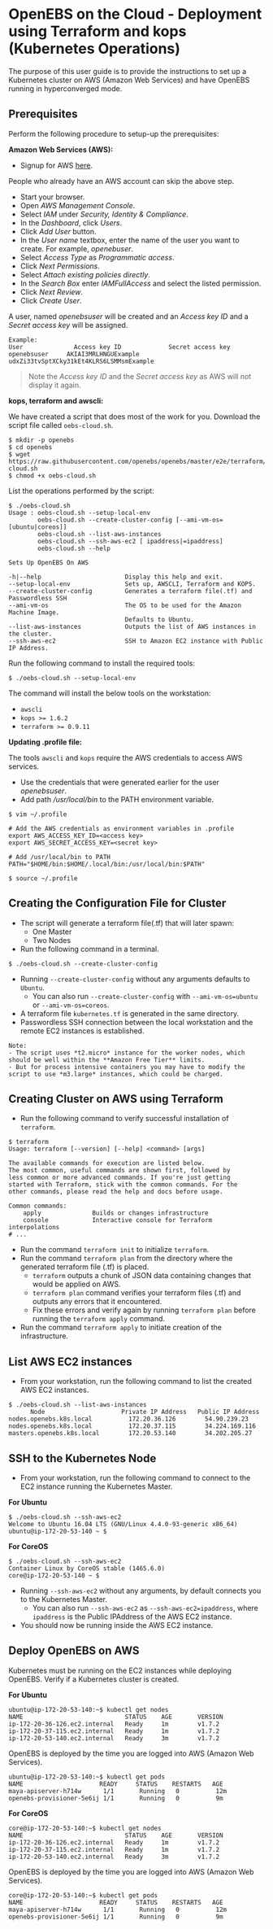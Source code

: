 # OpenEBS on the Cloud - Deployment using Terraform and kops (Kubernetes Operations)

The purpose of this user guide is to provide the instructions to set up a Kubernetes cluster on AWS (Amazon Web Services) and have OpenEBS running in hyperconverged mode.

## Prerequisites

Perform the following procedure to setup-up the prerequisites:

**Amazon Web Services (AWS):**

- Signup for AWS [here](https://portal.aws.amazon.com/gp/aws/developer/registration/index.html).

People who already have an AWS account can skip the above step.

- Start your browser.
- Open *AWS Management Console*.
- Select *IAM* under *Security, Identity & Compliance*.
- In the *Dashboard*, click *Users*.
- Click *Add User* button.
- In the *User name* textbox, enter the name of the user you want to create. For example, *openebuser*.
- Select *Access Type* as *Programmatic access*.
- Click *Next Permissions*.
- Select *Attach existing policies directly*.
- In the *Search Box* enter *IAMFullAccess* and select the listed permission.
- Click *Next Review*.
- Click *Create User*.

A user, named *openebsuser* will be created and an *Access key ID* and a *Secret access key*
will be assigned.

```
Example:
User              Access key ID             Secret access key
openebsuser     AKIAI3MRLHNGUExample      udxZi33tvSptXCky31kEt4KLRS6LSMMsmExample
```

>Note the *Access key ID* and the *Secret access key* as AWS will not display it again.

**kops, terraform and awscli:**

We have created a script that does most of the work for you. Download the script file called `oebs-cloud.sh`.

```
$ mkdir -p openebs
$ cd openebs
$ wget https://raw.githubusercontent.com/openebs/openebs/master/e2e/terraform/oebs-cloud.sh
$ chmod +x oebs-cloud.sh
```

List the operations performed by the script:

```
$ ./oebs-cloud.sh
Usage : oebs-cloud.sh --setup-local-env
        oebs-cloud.sh --create-cluster-config [--ami-vm-os=[ubuntu|coreos]]
        oebs-cloud.sh --list-aws-instances
        oebs-cloud.sh --ssh-aws-ec2 [ ipaddress|=ipaddress]
        oebs-cloud.sh --help

Sets Up OpenEBS On AWS

-h|--help                       Display this help and exit.
--setup-local-env               Sets up, AWSCLI, Terraform and KOPS.
--create-cluster-config         Generates a terraform file(.tf) and Passwordless SSH
--ami-vm-os                     The OS to be used for the Amazon Machine Image.
                                Defaults to Ubuntu.
--list-aws-instances            Outputs the list of AWS instances in the cluster.
--ssh-aws-ec2                   SSH to Amazon EC2 instance with Public IP Address.

```

Run the following command to install the required tools:

```
$ ./oebs-cloud.sh --setup-local-env
```

The command will install the below tools on the workstation:

- `awscli`
- `kops >= 1.6.2`
- `terraform >= 0.9.11`

**Updating .profile file:**

The tools `awscli` and `kops` require the AWS credentials to access AWS services.

- Use the credentials that were generated earlier for the user *openebsuser*.
- Add path */usr/local/bin* to the PATH environment variable.

```
$ vim ~/.profile

# Add the AWS credentials as environment variables in .profile
export AWS_ACCESS_KEY_ID=<access key>
export AWS_SECRET_ACCESS_KEY=<secret key>

# Add /usr/local/bin to PATH
PATH="$HOME/bin:$HOME/.local/bin:/usr/local/bin:$PATH"

$ source ~/.profile
```

## Creating the Configuration File for Cluster

- The script will generate a terraform file(.tf) that will later spawn:
  - One Master
  - Two Nodes
- Run the following command in a terminal.

```
$ ./oebs-cloud.sh --create-cluster-config
```

- Running `--create-cluster-config` without any arguments defaults to `Ubuntu`.
  - You can also run `--create-cluster-config` with `--ami-vm-os=ubuntu` or `--ami-vm-os=coreos`.
- A terraform file `kubernetes.tf` is generated in the same directory.
- Passwordless SSH connection between the local workstation and the remote EC2 instances is established.

```
Note:
- The script uses *t2.micro* instance for the worker nodes, which should be well within the **Amazon Free Tier** limits.
- But for process intensive containers you may have to modify the script to use *m3.large* instances, which could be charged.
```

## Creating Cluster on AWS using Terraform

- Run the following command to verify successful installation of `terraform`.

```
$ terraform
Usage: terraform [--version] [--help] <command> [args]

The available commands for execution are listed below.
The most common, useful commands are shown first, followed by
less common or more advanced commands. If you're just getting
started with Terraform, stick with the common commands. For the
other commands, please read the help and docs before usage.

Common commands:
    apply              Builds or changes infrastructure
    console            Interactive console for Terraform interpolations
# ...
```

- Run the command `terraform init` to initialize `terraform`.
- Run the command `terraform plan` from the directory where the generated terraform file (.tf) is placed.
  - `terraform` outputs a chunk of JSON data containing changes that would be applied on AWS.
  - `terraform plan` command verifies your terraform files (.tf) and outputs any errors that it encountered.
  - Fix these errors and verify again by running `terraform plan` before running the `terraform apply` command.
- Run the command `terraform apply` to initiate creation of the infrastructure.

## List AWS EC2 instances

- From your workstation, run the following command to list the created AWS EC2 instances.

```
$ ./oebs-cloud.sh --list-aws-instances
      Node                     Private IP Address   Public IP Address    
nodes.openebs.k8s.local          172.20.36.126        54.90.239.23         
nodes.openebs.k8s.local          172.20.37.115        34.224.169.116       
masters.openebs.k8s.local        172.20.53.140        34.202.205.27        

```

## SSH to the Kubernetes Node

- From your workstation, run the following command to connect to the EC2 instance running the Kubernetes Master.

**For Ubuntu**

```
$ ./oebs-cloud.sh --ssh-aws-ec2
Welcome to Ubuntu 16.04 LTS (GNU/Linux 4.4.0-93-generic x86_64)
ubuntu@ip-172-20-53-140 ~ $
```

**For CoreOS**

```
$ ./oebs-cloud.sh --ssh-aws-ec2
Container Linux by CoreOS stable (1465.6.0)
core@ip-172-20-53-140 ~ $
```

- Running `--ssh-aws-ec2` without any arguments, by default connects you to the Kubernetes Master.
    - You can also run `--ssh-aws-ec2` as `--ssh-aws-ec2=ipaddress`, where `ipaddress` is the Public IPAddress of the AWS EC2 instance.
- You should now be running inside the AWS EC2 instance.

## Deploy OpenEBS on AWS

Kubernetes must be running on the EC2 instances while deploying OpenEBS. Verify if a Kubernetes cluster is created.

**For Ubuntu**

```
ubuntu@ip-172-20-53-140:~$ kubectl get nodes 
NAME                            STATUS    AGE       VERSION 
ip-172-20-36-126.ec2.internal   Ready     1m        v1.7.2 
ip-172-20-37-115.ec2.internal   Ready     1m        v1.7.2 
ip-172-20-53-140.ec2.internal   Ready     3m        v1.7.2
```

OpenEBS is deployed by the time you are logged into AWS (Amazon Web Services).

```
ubuntu@ip-172-20-53-140:~$ kubectl get pods
NAME                     READY     STATUS    RESTARTS   AGE
maya-apiserver-h714w      1/1       Running   0          12m
openebs-provisioner-5e6ij 1/1       Running   0          9m

```

**For CoreOS**

```
core@ip-172-20-53-140:~$ kubectl get nodes 
NAME                            STATUS    AGE       VERSION 
ip-172-20-36-126.ec2.internal   Ready     1m        v1.7.2 
ip-172-20-37-115.ec2.internal   Ready     1m        v1.7.2 
ip-172-20-53-140.ec2.internal   Ready     3m        v1.7.2
```

OpenEBS is deployed by the time you are logged into AWS (Amazon Web Services).

```
core@ip-172-20-53-140:~$ kubectl get pods
NAME                     READY     STATUS    RESTARTS   AGE
maya-apiserver-h714w      1/1       Running   0          12m
openebs-provisioner-5e6ij 1/1       Running   0          9m

```

